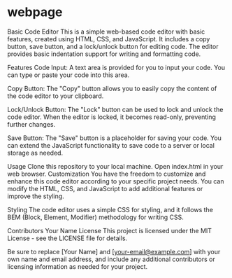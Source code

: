 # webpage
Basic Code Editor
This is a simple web-based code editor with basic features, created using HTML, CSS, and JavaScript. It includes a copy button, save button, and a lock/unlock button for editing code. The editor provides basic indentation support for writing and formatting code.

Features
Code Input: A text area is provided for you to input your code. You can type or paste your code into this area.

Copy Button: The "Copy" button allows you to easily copy the content of the code editor to your clipboard.

Lock/Unlock Button: The "Lock" button can be used to lock and unlock the code editor. When the editor is locked, it becomes read-only, preventing further changes.

Save Button: The "Save" button is a placeholder for saving your code. You can extend the JavaScript functionality to save code to a server or local storage as needed.

Usage
Clone this repository to your local machine.
Open index.html in your web browser.
Customization
You have the freedom to customize and enhance this code editor according to your specific project needs. You can modify the HTML, CSS, and JavaScript to add additional features or improve the styling.

Styling
The code editor uses a simple CSS for styling, and it follows the BEM (Block, Element, Modifier) methodology for writing CSS.

Contributors
Your Name
License
This project is licensed under the MIT License - see the LICENSE file for details.

Be sure to replace [Your Name] and [your-email@example.com] with your own name and email address, and include any additional contributors or licensing information as needed for your project.




